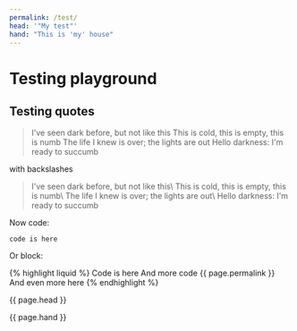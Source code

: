 ```yaml
---
permalink: /test/
head: '"My test"'
hand: "This is 'my' house"
---
```


# Testing playground

## Testing quotes

> I've seen dark before, but not like this
> This is cold, this is empty, this is numb
> The life I knew is over; the lights are out
> Hello darkness: I'm ready to succumb

with backslashes

> I've seen dark before, but not like this\\
> This is cold, this is empty, this is numb\\
> The life I knew is over; the lights are out\\
> Hello darkness: I'm ready to succumb

Now code:

`code is here`

Or block:

{% highlight liquid %}
Code is here
And more code
{{ page.permalink }}
And even more here
{% endhighlight %}

{{ page.head }}

{{ page.hand }}